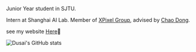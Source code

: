Junior Year student in SJTU.

Intern at Shanghai AI Lab. Member of [XPixel Group](http://xpixel.group/), advised by [Chao Dong](http://xpixel.group/2010/01/20/chaodong.html).
 
see my website [Here](https://bytetriper.com.cn/)👯

![Dusai's GitHub stats](https://github-readme-stats.vercel.app/api?username=bytetriper&show_icons=true&theme=tokyonight)

